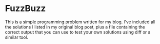 FuzzBuzz
========

This is a simple programming problem written for my blog. I've included all
the solutions I listed in my original blog post, plus a file containing the correct
output that you can use to test your own solutions using diff or a similar tool.
